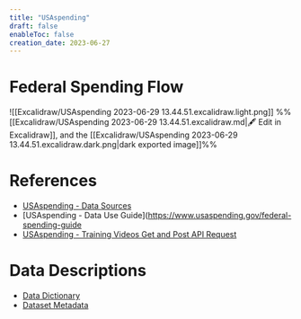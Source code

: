 ```yaml
---
title: "USAspending"
draft: false
enableToc: false
creation_date: 2023-06-27
---
```


# Federal Spending Flow
![[Excalidraw/USAspending 2023-06-29 13.44.51.excalidraw.light.png]]
%%[[Excalidraw/USAspending 2023-06-29 13.44.51.excalidraw.md|🖋 Edit in Excalidraw]], and the [[Excalidraw/USAspending 2023-06-29 13.44.51.excalidraw.dark.png|dark exported image]]%%

# References
- [USAspending - Data Sources](https://www.usaspending.gov/data-sources)
- [USAspending - Data Use Guide](https://www.usaspending.gov/federal-spending-guide
- [USAspending - Training Videos Get and Post API Request](https://www.usaspending.gov/training-videos)

# Data Descriptions
- [Data Dictionary](https://www.usaspending.gov/data-dictionary)
- [Dataset Metadata](https://www.usaspending.gov/download_center/dataset_metadata)